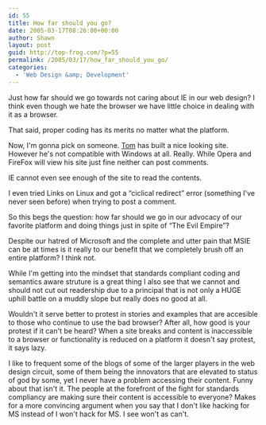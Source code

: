 ```yaml
---
id: 55
title: How far should you go?
date: 2005-03-17T08:26:00+00:00
author: Shawn
layout: post
guid: http://top-frog.com/?p=55
permalink: /2005/03/17/how_far_should_you_go/
categories:
  - 'Web Design &amp; Development'
---
```

Just how far should we go towards not caring about IE in our web design? I think even though we hate the browser we have little choice in dealing with it as a browser. 

That said, proper coding has its merits no matter what the platform.

<!--more-->

Now, I'm gonna pick on someone. [Tom](http://www.milkbasilica.com) has built a nice looking site. However he's not compatible with Windows at all. Really. While Opera and FireFox will view his site just fine neither can post comments. 

IE cannot even see enough of the site to read the contents.

I even tried Links on Linux and got a &#8220;ciclical redirect&#8221; error (something I've never seen before) when trying to post a comment.

So this begs the question: how far should we go in our advocacy of our favorite platform and doing things just in spite of &#8220;The Evil Empire&#8221;?

Despite our hatred of Microsoft and the complete and utter pain that MSIE can be at times is it really to our benefit that we completely brush off an entire platform? I think not. 

While I'm getting into the mindset that standards compliant coding and semantics aware struture is a great thing I also see that we cannot and should not cut out readership due to a principal that is not only a HUGE uphill battle on a muddly slope but really does no good at all.

Wouldn't it serve better to protest in stories and examples that are accesible to those who continue to use the bad browser? After all, how good is your protest if it can't be heard? When a site breaks and content is inaccessible to a browser or functionality is reduced on a platform it doesn't say protest, it says lazy.

I like to frequent some of the blogs of some of the larger players in the web design circuit, some of them being the innovators that are elevated to status of god by some, yet I never have a problem accessing their content. Funny about that isn't it. The people at the forefront of the fight for standards compliancy are making sure their content is accessible to everyone? Makes for a more convincing argument when you say that I don't like hacking for MS instead of I won't hack for MS. I see won't as can't.